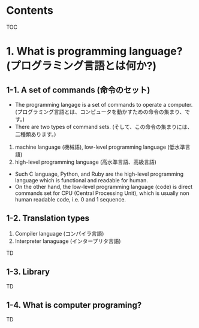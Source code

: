 Contents
=================

TOC

# 1. What is programming language? (プログラミング言語とは何か?)

## 1-1. A set of commands (命令のセット)

* The programming langage is a set of commands to operate a computer. (プログラミング言語とは、コンピュータを動かすための命令の集まり、です。)
* There are two types of command sets. (そして、この命令の集まりには、二種類あります。)


1. machine language (機械語), low-level programming language (低水準言語)
2. high-level programming language (高水準言語、高級言語)


* Such C language, Python, and Ruby are the high-level programming language which is functional and readable for human. 
* On the other hand, the low-level programming language (code) is direct commands set for CPU (Central Processing Unit), which is usually non human readable code, i.e. 0 and 1 sequence.

## 1-2. Translation types

1. Compiler language (コンパイラ言語)
2. Interpreter lanaguage (インタープリタ言語)

TD

## 1-3. Library

TD

## 1-4. What is computer programing?

TD

